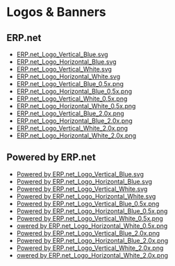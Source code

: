 # Logos & Banners
		

## ERP.net
		

* [ERP.net_Logo_Vertical_Blue.svg](https://github.com/ErpNetDocs/info/blob/main/information/logos/ERP.net_Logo_Vertical_Blue.svg) 
* [ERP.net_Logo_Horizontal_Blue.svg](https://github.com/ErpNetDocs/info/blob/main/information/logos/ERP.net_Logo_Horizontal_Blue.svg)
* [ERP.net_Logo_Vertical_White.svg](https://github.com/ErpNetDocs/info/blob/main/information/logos/ERP.net_Logo_Vertical_White.svg)
* [ERP.net_Logo_Horizontal_White.svg](https://github.com/ErpNetDocs/info/blob/main/information/logos/ERP.net_Logo_Horizontal_White.svg)
* [ERP.net_Logo_Vertical_Blue_0.5x.png](https://github.com/ErpNetDocs/info/blob/main/information/logos/ERP.net_Logo_Vertical_Blue_0.5x.png)
* [ERP.net_Logo_Horizontal_Blue_0.5x.png](https://github.com/ErpNetDocs/info/blob/main/information/logos/ERP.net_Logo_Horizontal_Blue_0.5x.png)
* [ERP.net_Logo_Vertical_White_0.5x.png](https://github.com/ErpNetDocs/info/blob/main/information/logos/ERP.net_Logo_Vertical_White_0.5x.png)
* [ERP.net_Logo_Horizontal_White_0.5x.png](https://github.com/ErpNetDocs/info/blob/main/information/logos/ERP.net_Logo_Horizontal_White_0.5x.png)
* [ERP.net_Logo_Vertical_Blue_2.0x.png](https://github.com/ErpNetDocs/info/blob/main/information/logos/ERP.net_Logo_Vertical_Blue_2.0x.png)
* [ERP.net_Logo_Horizontal_Blue_2.0x.png](https://github.com/ErpNetDocs/info/blob/main/information/logos/ERP.net_Logo_Horizontal_Blue_2.0x.png)
* [ERP.net_Logo_Vertical_White_2.0x.png](https://github.com/ErpNetDocs/info/blob/main/information/logos/ERP.net_Logo_Vertical_White_2.0x.png)
* [ERP.net_Logo_Horizontal_White_2.0x.png](https://github.com/ErpNetDocs/info/blob/main/information/logos/ERP.net_Logo_Horizontal_White_2.0x.png)
		

## Powered by ERP.net
		

* [Powered by ERP.net_Logo_Vertical_Blue.svg](https://github.com/ErpNetDocs/info/blob/main/information/logos/Powered%20by%20ERP.net_Logo_Vertical_Blue.svg)
* [Powered by ERP.net_Logo_Horizontal_Blue.svg](https://github.com/ErpNetDocs/info/blob/main/information/logos/Powered%20by%20ERP.net_Logo_Horizontal_Blue.svg)
* [Powered by ERP.net_Logo_Vertical_White.svg](https://github.com/ErpNetDocs/info/blob/main/information/logos/Powered%20by%20ERP.net_Logo_Vertical_White.svg)
* [Powered by ERP.net_Logo_Horizontal_White.svg](https://github.com/ErpNetDocs/info/blob/main/information/logos/Powered%20by%20ERP.net_Logo_Horizontal_White.svg)
* [Powered by ERP.net_Logo_Vertical_Blue_0.5x.png](https://github.com/ErpNetDocs/info/blob/main/information/logos/Powered%20by%20ERP.net_Logo_Vertical_Blue_0.5x.png)
* [Powered by ERP.net_Logo_Horizontal_Blue_0.5x.png](https://github.com/ErpNetDocs/info/blob/main/information/logos/Powered%20by%20ERP.net_Logo_Horizontal_Blue_0.5x.png)
* [Powered by ERP.net_Logo_Vertical_White_0.5x.png]()
* [owered by ERP.net_Logo_Horizontal_White_0.5x.png]()
* [Powered by ERP.net_Logo_Vertical_Blue_2.0x.png]()
* [Powered by ERP.net_Logo_Horizontal_Blue_2.0x.png]()
* [Powered by ERP.net_Logo_Vertical_White_2.0x.png]()
* [owered by ERP.net_Logo_Horizontal_White_2.0x.png]()
